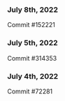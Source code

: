 ### July 8th, 2022

Commit #152221

### July 5th, 2022

Commit #314353


### July 4th, 2022

Commit #72281
